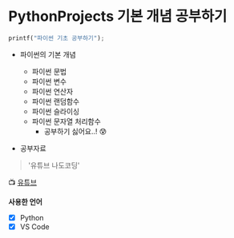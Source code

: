# PythonProjects 기본 개념 공부하기

```python
printf("파이썬 기초 공부하기");
```

- 파이썬의 기본 개념
  - 파이썬 문법
  - 파이썬 변수
  - 파이썬 연산자
  - 파이썬 랜덤함수
  - 파이썬 슬라이싱
  - 파이썬 문자열 처리함수
    - 공부하기 싫어요..! :cold_sweat:
  
- 공부자료
> '유튜브 나도코딩'

:tv: [유튜브](https://youtu.be/kWiCuklohdY)

**사용한 언어**

- [x] Python
- [x] VS Code
